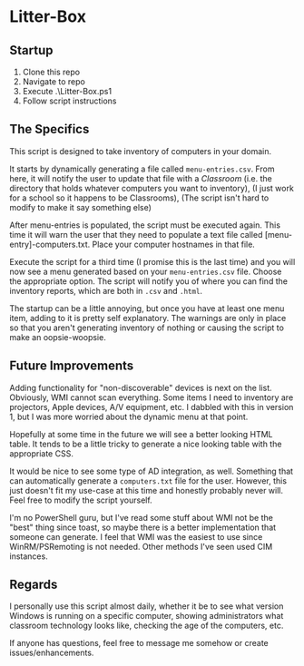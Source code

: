 # Litter-Box

## Startup

1. Clone this repo
2. Navigate to repo
3. Execute .\Litter-Box.ps1
4. Follow script instructions

## The Specifics

This script is designed to take inventory of computers in your domain.

It starts by dynamically generating a file called `menu-entries.csv`. From here, it will notify the user to update that file with a *Classroom* (i.e. the directory that holds whatever computers you want to inventory), (I just work for a school so it happens to be Classrooms), (The script isn't hard to modify to make it say something else)

After menu-entries is populated, the script must be executed again. This time it will warn the user that they need to populate a text file called [menu-entry]-computers.txt. Place your computer hostnames in that file.

Execute the script for a third time (I promise this is the last time) and you will now see a menu generated based on your `menu-entries.csv` file. Choose the appropriate option. The script will notify you of where you can find the inventory reports, which are both in `.csv` and `.html`.

The startup can be a little annoying, but once you have at least one menu item, adding to it is pretty self explanatory. The warnings are only in place so that you aren't generating inventory of nothing or causing the script to make an oopsie-woopsie.

## Future Improvements

Adding functionality for "non-discoverable" devices is next on the list. Obviously, WMI cannot scan everything. Some items I need to inventory are projectors, Apple devices, A/V equipment, etc. I dabbled with this in version 1, but I was more worried about the dynamic menu at that point.

Hopefully at some time in the future we will see a better looking HTML table. It tends to be a little tricky to generate a nice looking table with the appropriate CSS.

It would be nice to see some type of AD integration, as well. Something that can automatically generate a `computers.txt` file for the user. However, this just doesn't fit my use-case at this time and honestly probably never will. Feel free to modify the script yourself.

I'm no PowerShell guru, but I've read some stuff about WMI not be the "best" thing since toast, so maybe there is a better implementation that someone can generate. I feel that WMI was the easiest to use since WinRM/PSRemoting is not needed. Other methods I've seen used CIM instances.

## Regards

I personally use this script almost daily, whether it be to see what version Windows is running on a specific computer, showing administrators what classroom technology looks like, checking the age of the computers, etc.

If anyone has questions, feel free to message me somehow or create issues/enhancements.